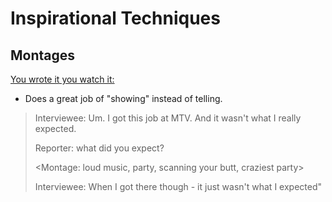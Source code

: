 # Inspirational Techniques

## Montages

[You wrote it you watch it:](https://youtu.be/AykREFUNgvw?t=70)

* Does a great job of "showing" instead of telling.

> Interviewee: Um. I got this job at MTV. And it wasn't what I really expected.
>
> Reporter: what did you expect?
>
> \<Montage: loud music, party, scanning your butt, craziest party>
>
> Interviewee: When I got there though - it just wasn't what I expected"

